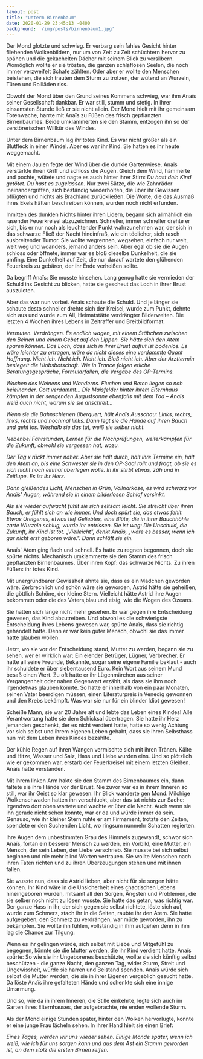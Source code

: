 ```yaml
---
layout: post
title: "Unterm Birnenbaum"
date: 2020-01-29 23:45:13 -0400
background: '/img/posts/birnenbaum1.jpg'
---
```


Der Mond glotzte und schwieg. Er verbarg sein fahles Gesicht hinter fliehenden Wolkenbildern, nur um von Zeit zu Zeit schüchtern hervor zu spähen und die gekachelten Dächer mit seinem Blick zu versilbern. Womöglich wollte er sie trösten, die ganzen schlaflosen Seelen, die noch immer verzweifelt Schafe zählten. Oder aber er wollte den Menschen beistehen, die sich trauten dem Sturm zu trotzen, der wütend an Wurzeln, Türen und Rollläden riss.

Obwohl der Mond über den Grund seines Kommens schwieg, war ihm Anaïs seiner Gesellschaft dankbar. Er war still, stumm und stetig. In ihrer einsamsten Stunde ließ er sie nicht allein. Der Mond hielt mit ihr gemeinsam Totenwache, harrte mit Anaïs zu Füßen des frisch gepflanzten Birnenbaumes. Beide umklammerten sie den Stamm, entzogen ihn so der zerstörerischen Willkür des Windes.

Unter dem Birnenbaum lag ihr totes Kind. Es war nicht größer als ein Blutfleck in einer Windel. Aber es war ihr Kind. Sie hatten es ihr heute weggemacht.

Mit einem Jaulen fegte der Wind über die dunkle Gartenwiese. Anaïs verstärkte ihren Griff und schloss die Augen. Gleich dem Wind, hämmerte und pochte, wütete und nagte es auch hinter ihrer Stirn: _Du hast dein Kind getötet. Du hast es zugelassen._ Nur zwei Sätze, die wie Zahnräder ineinandergriffen, sich beständig wiederholten, die über ihr Gewissen pflügten und nichts als Brachland zurückließen. Die Worte, die das Ausmaß ihres Ekels hätten beschreiben können, wurden noch nicht erfunden.

Inmitten des dunklen Nichts hinter ihren Lidern, begann sich allmählich ein rasender Feuerkreisel abzuzeichnen. Schneller, immer schneller drehte er sich, bis er nur noch als leuchtender Punkt wahrzunehmen war, der sich in das schwarze Fließ der Nacht hineinfraß, wie ein tödlicher, sich rasch ausbreitender Tumor. Sie wollte wegrennen, wegsehen, einfach nur weit, weit weg und woanders, jemand anders sein. Aber egal ob sie die Augen schloss oder öffnete, immer war es bloß dieselbe Dunkelheit, die sie umfing. Eine Dunkelheit auf Zeit, die nur darauf wartete den glühenden Feuerkreis zu gebären, der ihr Ende verheißen sollte.

Da begriff Anaïs: Sie musste hinsehen. Lang genug hatte sie vermieden der Schuld ins Gesicht zu blicken, hatte sie gescheut das Loch in ihrer Brust auszuloten.

Aber das war nun vorbei. Anaïs schaute die Schuld. Und je länger sie schaute desto schneller drehte sich der Kreisel, wurde zum Punkt, dehnte sich aus und wurde zum All, Heimatstätte verdrängter Bilderwelten. Die letzten 4 Wochen ihres Lebens in Zeitraffer und Breitbildformat:

_Vermuten. Verdrängen. Es endlich wagen, mit einem Stäbchen zwischen den Beinen und einem Gebet auf den Lippen. Sie hätte sich den Atem sparen können. Das Loch, dass sich in ihrer Brust auftut ist bodenlos. Es wäre leichter zu ertragen, wäre da nicht dieses eine verdammte Quant Hoffnung. Nicht ich. Nicht ich. Nicht ich. Bloß nicht ich. Aber der Arzttermin besiegelt die Hiobsbotschaft. Wie in Trance folgen etliche Beratungsgespräche, Formularfallen, die Vergabe des OP-Termins._

_Wochen des Weinens und Wanderns. Fluchen und Beten liegen so nah beieinander. Gott verdammt... Die Maisfelder hinter ihrem Elternhaus kämpfen in der sengenden Augustsonne ebenfalls mit dem Tod – Anaïs weiß auch nicht, warum sie sie anschreit…_

_Wenn sie die Bahnschienen überquert, hält Anaïs Ausschau: Links, rechts, links, rechts und nochmal links. Dann legt sie die Hände auf ihren Bauch und geht los. Weshalb sie das tut, weiß sie selber nicht._

_Nebenbei Fahrstunden, Lernen für die Nachprüfungen, weiterkämpfen für die Zukunft, obwohl sie vergessen hat, wozu._

_Der Tag x rückt immer näher. Aber sie hält durch, hält ihre Termine ein, hält den Atem an, bis eine Schwester sie in den OP-Saal rollt und fragt, ob sie es sich nicht noch einmal überlegen wolle. In ihr stirbt etwas, zäh und in Zeitlupe. Es ist ihr Herz._

_Dann gleißendes Licht, Menschen in Grün, Vollnarkose, es wird schwarz vor Anaïs' Augen, während sie in einem bilderlosen Schlaf versinkt._

_Als sie wieder aufwacht fühlt sie sich seltsam leicht. Sie streicht über ihren Bauch, er fühlt sich an wie immer. Und doch spürt sie, das etwas fehlt. Etwas Ureigenes, etwas tief Geliebtes, eine Blüte, die in ihrer Bauchhöhle zarte Wurzeln schlug, wurde ihr entrissen. Sie ist weg: Die Unschuld,_ _die Zukunft, ihr Kind ist tot._ _„Vielleicht", denkt Anaïs, „wäre es besser, wenn ich gar nicht erst geboren wäre.". Dann schläft sie ein._

Anaïs' Atem ging flach und schnell. Es hatte zu regnen begonnen, doch sie spürte nichts. Mechanisch umklammerte sie den Stamm des frisch gepflanzten Birnenbaumes. Über ihren Kopf: das schwarze Nichts. Zu ihren Füßen: ihr totes Kind.

Mit unergründbarer Gewissheit ahnte sie, dass es ein Mädchen geworden wäre. Zerbrechlich und schön wäre sie geworden, Astrid hätte sie geheißen, die göttlich Schöne, der kleine Stern. Vielleicht hätte Astrid ihre Augen bekommen oder die des Vaters,blau und eisig, wie die Wogen des Ozeans.

Sie hatten sich lange nicht mehr gesehen. Er war gegen ihre Entscheidung gewesen, das Kind abzutreiben. Und obwohl es die schwierigste Entscheidung ihres Lebens gewesen war, spürte Anaïs, dass sie richtig gehandelt hatte. Denn er war kein guter Mensch, obwohl sie das immer hatte glauben wollen.

Jetzt, wo sie vor der Entscheidung stand, Mutter zu werden, begann sie zu sehen, wer er wirklich war: Ein elender Betrüger, Lügner, Verbrecher. Er hatte all seine Freunde, Bekannte, sogar seine eigene Familie beklaut - auch ihr schuldete er über siebentausend Euro. Kein Wort aus seinem Mund besaß einen Wert. Zu oft hatte er ihr Lügenmärchen aus seiner Vergangenheit oder nahen Gegenwart erzählt, als dass sie ihm noch irgendetwas glauben konnte. So hatte er innerhalb von ein paar Monaten, seinen Vater beerdigen müssen, einen Literaturpreis in Venedig gewonnen und den Krebs bekämpft. Was war sie nur für ein blinder Idiot gewesen!

Scheiße Mann, sie war 20 Jahre alt und lebte das Leben eines Kindes! Alle Verantwortung hatte sie dem Schicksal übertragen. Sie hatte ihr Herz jemanden geschenkt, der es nicht verdient hatte, hatte so wenig Achtung vor sich selbst und ihrem eigenen Leben gehabt, dass sie ihren Selbsthass nun mit dem Leben ihres Kindes bezahlte.

Der kühle Regen auf ihren Wangen vermischte sich mit ihren Tränen. Kälte und Hitze, Wasser und Salz, Hass und Liebe wurden eins. Und so plötzlich wie er gekommen war, erstarb der Feuerkreisel mit einem letzten Gleißen. Anaïs hatte verstanden.

Mit ihrem linken Arm hakte sie den Stamm des Birnenbaumes ein, dann faltete sie ihre Hände vor der Brust. Nie zuvor war es in ihrem Inneren so still, war ihr Geist so klar gewesen. Ihr Blick wanderte gen Mond. Milchige Wolkenschwaden hatten ihn verschluckt, aber das tat nichts zur Sache: Irgendwo dort oben wartete und wachte er über die Nacht. Auch wenn sie ihn gerade nicht sehen konnte, war er da und würde immer da sein. Genauso, wie ihr kleiner Stern ruhte er am Firmament, trotzte den Zeiten, spendete er den Suchenden Licht, wo ringsum nunmehr Schatten regierten.

Ihre Augen dem unbestimmten Grau des Himmels zugewandt, schwor sich Anaïs, fortan ein besserer Mensch zu werden, ein Vorbild, eine Mutter, ein Mensch, der sein Leben, der Liebe verschrieb. Sie musste bei sich selbst beginnen und nie mehr blind Worten vertrauen. Sie wollte Menschen nach ihren Taten richten und zu ihren Überzeugungen stehen und mit ihnen fallen.

Sie wusste nun, dass sie Astrid lieben, aber nicht für sie sorgen hätte können. Ihr Kind wäre in die Unsicherheit eines chaotischen Lebens hineingeboren wurden, mitsamt all den Sorgen, Ängsten und Problemen, die sie selber noch nicht zu lösen wusste. Sie hatte das getan, was richtig war. Der ganze Hass in ihr, der sich gegen sie selbst richtete, löste sich auf, wurde zum Schmerz, stach ihr in die Seiten, raubte ihr den Atem. Sie hatte aufgegeben, den Schmerz zu verdrängen, war müde geworden, ihn zu bekämpfen. Sie wollte ihn fühlen, vollständig in ihm aufgehen denn in ihm lag die Chance zur Tilgung:

Wenn es ihr gelingen würde, sich selbst mit Liebe und Mitgefühl zu begegnen, könnte sie die Mutter werden, die ihr Kind verdient hatte. Anaïs spürte: So wie sie ihr Ungeborenes beschützte, wollte sie sich künftig selbst beschützen - die ganze Nacht, den ganzen Tag, wider Sturm, Streit und Ungewissheit, würde sie harren und Beistand spenden. Anaïs würde sich selbst die Mutter werden, die sie in ihrer Eigenen vergeblich gesucht hatte. Da löste Anaïs ihre gefalteten Hände und schenkte sich eine innige Umarmung.

Und so, wie da in ihrem Inneren, die Stille einkehrte, legte sich auch im Garten ihres Elternhauses, der aufgebrachte, nie enden wollende Sturm.

Als der Mond einige Stunden später, hinter den Wolken hervorlugte, konnte er eine junge Frau lächeln sehen. In ihrer Hand hielt sie einen Brief:

_Eines Tages, werden wir uns wieder sehen. Einige Monde später, wenn ich weiß, wie ich für uns sorgen kann und aus dem Ast ein Stamm geworden ist, an dem stolz die ersten Birnen reifen._

